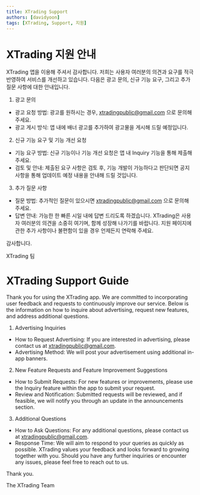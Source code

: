 ```yaml
---
title: XTrading Support
authors: [davidyoon]
tags: [XTrading, Support, 지원]
---
```


# XTrading 지원 안내

XTrading 앱을 이용해 주셔서 감사합니다. 저희는 사용자 여러분의 의견과 요구를 적극 반영하여 서비스를 개선하고 있습니다. 다음은 광고 문의, 신규 기능 요구, 그리고 추가 질문 사항에 대한 안내입니다.

1. 광고 문의

- 광고 요청 방법: 광고를 원하시는 경우, xtradingpublic@gmail.com 으로 문의해 주세요.
- 광고 게시 방식: 앱 내에 배너 광고를 추가하여 광고물을 게시해 드릴 예정입니다.

2. 신규 기능 요구 및 기능 개선 요청

- 기능 요구 방법: 신규 기능이나 기능 개선 요청은 앱 내 Inquiry 기능을 통해 제출해 주세요.
- 검토 및 안내: 제출된 요구 사항은 검토 후, 기능 개발이 가능하다고 판단되면 공지사항을 통해 업데이트 예정 내용을 안내해 드릴 것입니다.

3. 추가 질문 사항

- 질문 방법: 추가적인 질문이 있으시면 xtradingpublic@gmail.com 으로 문의해 주세요.
- 답변 안내: 가능한 한 빠른 시일 내에 답변 드리도록 하겠습니다.
XTrading은 사용자 여러분의 의견을 소중히 여기며, 함께 성장해 나가기를 바랍니다. 지원 페이지에 관한 추가 사항이나 불편함이 있을 경우 언제든지 연락해 주세요.

감사합니다.

XTrading 팀

# XTrading Support Guide

Thank you for using the XTrading app. We are committed to incorporating user feedback and requests to continuously improve our service. Below is the information on how to inquire about advertising, request new features, and address additional questions.

1. Advertising Inquiries

- How to Request Advertising: If you are interested in advertising, please contact us at xtradingpublic@gmail.com.
- Advertising Method: We will post your advertisement using additional in-app banners.

2. New Feature Requests and Feature Improvement Suggestions

- How to Submit Requests: For new features or improvements, please use the Inquiry feature within the app to submit your request.
- Review and Notification: Submitted requests will be reviewed, and if feasible, we will notify you through an update in the announcements section.

3. Additional Questions

- How to Ask Questions: For any additional questions, please contact us at xtradingpublic@gmail.com.
- Response Time: We will aim to respond to your queries as quickly as possible.
XTrading values your feedback and looks forward to growing together with you. Should you have any further inquiries or encounter any issues, please feel free to reach out to us.

Thank you.

The XTrading Team

